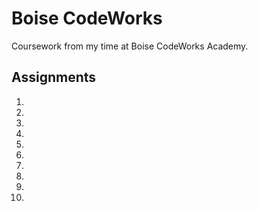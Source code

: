 # Boise CodeWorks 

Coursework from my time at Boise CodeWorks Academy.

## Assignments

1.
2.
3.
4.
5.
6.
7.
8.
9.
10.
